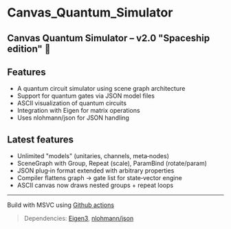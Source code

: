 # Canvas_Quantum_Simulator

Canvas Quantum Simulator – v2.0 "Spaceship edition" 🚀
-------------------------------------------------------------
## Features
- A quantum circuit simulator using scene graph architecture
- Support for quantum gates via JSON model files
- ASCII visualization of quantum circuits
- Integration with Eigen for matrix operations
- Uses nlohmann/json for JSON handling

## Latest features
- Unlimited "models" (unitaries, channels, meta‑nodes)
- SceneGraph with Group, Repeat (scale), ParamBind (rotate/param)
- JSON plug‑in format extended with arbitrary properties
- Compiler flattens graph → gate list for state‑vector engine
- ASCII canvas now draws nested groups + repeat loops
-------------------------------------------------------------
Build with MSVC using [Github actions](https://github.com/Andycar/Canvas_Quantum_Simulator/actions)

> Dependencies: [Eigen3](https://eigen.tuxfamily.org/index.php?title=Main_Page), [nlohmann/json](https://github.com/nlohmann/json)